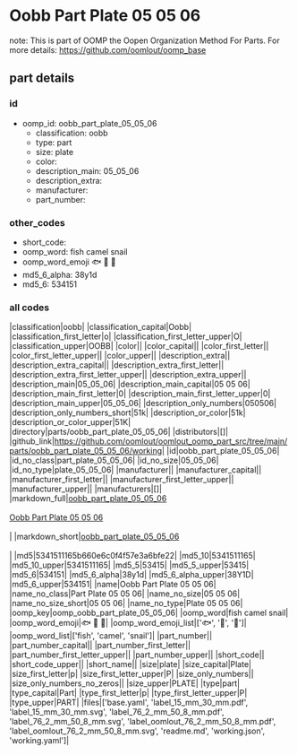 # Oobb Part Plate 05 05 06  

note: This is part of OOMP the Oopen Organization Method For Parts. For more details: https://github.com/oomlout/oomp_base

##  part details





### id
* oomp_id: oobb_part_plate_05_05_06
  * classification: oobb
  * type: part
  * size: plate
  * color: 
  * description_main: 05_05_06
  * description_extra: 
  * manufacturer: 
  * part_number: 

### other_codes
* short_code: 
* oomp_word: fish camel snail
* oomp_word_emoji :fish: :camel: :snail:
* md5_6_alpha: 38y1d
* md5_6: 534151

### all codes 
|classification|oobb|
|classification_capital|Oobb|
|classification_first_letter|o|
|classification_first_letter_upper|O|
|classification_upper|OOBB|
|color||
|color_capital||
|color_first_letter||
|color_first_letter_upper||
|color_upper||
|description_extra||
|description_extra_capital||
|description_extra_first_letter||
|description_extra_first_letter_upper||
|description_extra_upper||
|description_main|05_05_06|
|description_main_capital|05 05 06|
|description_main_first_letter|0|
|description_main_first_letter_upper|0|
|description_main_upper|05_05_06|
|description_only_numbers|050506|
|description_only_numbers_short|51k|
|description_or_color|51k|
|description_or_color_upper|51K|
|directory|parts/oobb_part_plate_05_05_06|
|distributors|[]|
|github_link|https://github.com/oomlout/oomlout_oomp_part_src/tree/main/parts/oobb_part_plate_05_05_06/working|
|id|oobb_part_plate_05_05_06|
|id_no_class|part_plate_05_05_06|
|id_no_size|05_05_06|
|id_no_type|plate_05_05_06|
|manufacturer||
|manufacturer_capital||
|manufacturer_first_letter||
|manufacturer_first_letter_upper||
|manufacturer_upper||
|manufacturers|[]|
|markdown_full|[oobb_part_plate_05_05_06](https://github.com/oomlout/oomlout_oomp_part_src/tree/main/parts/oobb_part_plate_05_05_06/working)<br>[](https://github.com/oomlout/oomlout_oomp_part_src/tree/main/parts/oobb_part_plate_05_05_06/working)<br>[Oobb Part Plate 05 05 06](https://github.com/oomlout/oomlout_oomp_part_src/tree/main/parts/oobb_part_plate_05_05_06/working)<br><br>|
|markdown_short|[oobb_part_plate_05_05_06](https://github.com/oomlout/oomlout_oomp_part_src/tree/main/parts/oobb_part_plate_05_05_06/working)<br><br>|
|md5|5341511165b660e6c0f4f57e3a6bfe22|
|md5_10|5341511165|
|md5_10_upper|5341511165|
|md5_5|53415|
|md5_5_upper|53415|
|md5_6|534151|
|md5_6_alpha|38y1d|
|md5_6_alpha_upper|38Y1D|
|md5_6_upper|534151|
|name|Oobb Part Plate 05 05 06|
|name_no_class|Part Plate 05 05 06|
|name_no_size|05 05 06|
|name_no_size_short|05 05 06|
|name_no_type|Plate 05 05 06|
|oomp_key|oomp_oobb_part_plate_05_05_06|
|oomp_word|fish camel snail|
|oomp_word_emoji|:fish: :camel: :snail:|
|oomp_word_emoji_list|[':fish:', ':camel:', ':snail:']|
|oomp_word_list|['fish', 'camel', 'snail']|
|part_number||
|part_number_capital||
|part_number_first_letter||
|part_number_first_letter_upper||
|part_number_upper||
|short_code||
|short_code_upper||
|short_name||
|size|plate|
|size_capital|Plate|
|size_first_letter|p|
|size_first_letter_upper|P|
|size_only_numbers||
|size_only_numbers_no_zeros||
|size_upper|PLATE|
|type|part|
|type_capital|Part|
|type_first_letter|p|
|type_first_letter_upper|P|
|type_upper|PART|
|files|['base.yaml', 'label_15_mm_30_mm.pdf', 'label_15_mm_30_mm.svg', 'label_76_2_mm_50_8_mm.pdf', 'label_76_2_mm_50_8_mm.svg', 'label_oomlout_76_2_mm_50_8_mm.pdf', 'label_oomlout_76_2_mm_50_8_mm.svg', 'readme.md', 'working.json', 'working.yaml']|
